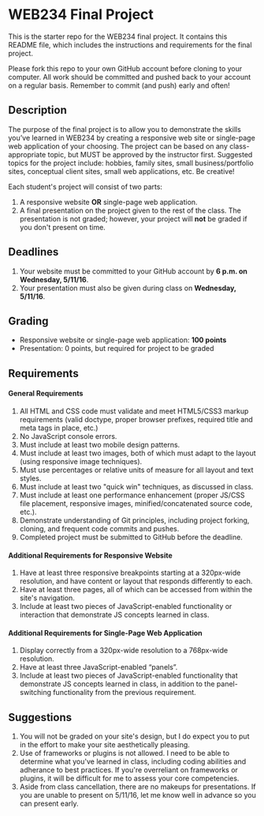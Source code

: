 # WEB234 Final Project
This is the starter repo for the WEB234 final project. It contains this README file, which includes the instructions and requirements for the final project.

Please fork this repo to your own GitHub account before cloning to your computer. All work should be committed and pushed back to your account on a regular basis. Remember to commit (and push) early and often! 

## Description
The purpose of the final project is to allow you to demonstrate the skills you’ve learned in WEB234 by creating a responsive web site or single-page web application of your choosing. The project can be based on any class-appropriate topic, but MUST be approved by the instructor first. Suggested topics for the project include: hobbies, family sites, small business/portfolio sites, conceptual client sites, small web applications, etc. Be creative!

Each student's project will consist of two parts:

1. A responsive website **OR** single-page web application.
2. A final presentation on the project given to the rest of the class. The presentation is not graded; however, your project will **not** be graded if you don't present on time.

## Deadlines
1. Your website must be committed to your GitHub account by **6 p.m. on Wednesday, 5/11/16**.
2. Your presentation must also be given during class on **Wednesday, 5/11/16**.

## Grading
* Responsive website or single-page web application: **100 points**
* Presentation: 0 points, but required for project to be graded

## Requirements
#### General Requirements
1. All HTML and CSS code must validate and meet HTML5/CSS3 markup requirements (valid doctype, proper browser prefixes, required title and meta tags in place, etc.)
2. No JavaScript console errors.
3. Must include at least two mobile design patterns.
4. Must include at least two images, both of which must adapt to the layout (using responsive image techniques).
5. Must use percentages or relative units of measure for all layout and text styles.
6. Must include at least two "quick win" techniques, as discussed in class.
7. Must include at least one performance enhancement (proper JS/CSS file placement, responsive images, minified/concatenated source code, etc.).
8. Demonstrate understanding of Git principles, including project forking, cloning, and frequent code commits and pushes.
9. Completed project must be submitted to GitHub before the deadline.

#### Additional Requirements for Responsive Website
1. Have at least three responsive breakpoints starting at a 320px-wide resolution, and have content or layout that responds differently to each.
2. Have at least three pages, all of which can be accessed from within the site's navigation.
3. Include at least two pieces of JavaScript-enabled functionality or interaction that demonstrate JS concepts learned in class.

#### Additional Requirements for Single-Page Web Application
1. Display correctly from a 320px-wide resolution to a 768px-wide resolution.
2. Have at least three JavaScript-enabled “panels”.
3. Include at least two pieces of JavaScript-enabled functionality that demonstrate JS concepts learned in class, in addition to the panel-switching functionality from the previous requirement.

## Suggestions
1. You will not be graded on your site's design, but I do expect you to put in the effort to make your site aesthetically pleasing.
2. Use of frameworks or plugins is not allowed. I need to be able to determine what you've learned in class, including coding abilities and adherance to best practices. If you're overreliant on frameworks or plugins, it will be difficult for me to assess your core competencies.
3. Aside from class cancellation, there are no makeups for presentations. If you are unable to present on 5/11/16, let me know well in advance so you can present early.